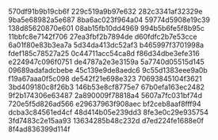 570df91b9b19cb6f
229c519a9b97e632
282c3341af32329e
9ba5e68982a5e687
8ba6ac023f964a04
59774d5908e19c39
138d85620870e601
08ab15fb10dd4969
994b5b6fe5f8b95c
11bbfc8e7142f706
27ea3fbf2b7894de
d60fdfc2b7e53cce
6a01f80e83b3ea7a
5d34da413dc52af3
b465997f3701998a
fdef185c78527a25
0c44711acc54ca8d
f86d34dbe3efe316
e224947c096f0751
de4787a2e3e3159a
5a7740d05515d145
09689adafadcbebe
45c139e9de8aedc6
9c55d1383eee9a0b
f19a67aaa0f5c098
de542f21e698e323
70693845104f3621
3bd409180c8f26b3
146b53e8cf8775e7
67b0efa163ec2482
9f2b174306e63487
2a890009f78818a4
5607a7fc031bf74d
720e5f5d826ad566
e29637963f908aec
bf2ceb8aaf8fff94
dcba3c84561ed4cf
48d414b05e239dd3
8fe3e0c29e935754
3fd7483c2e15aa93
13634285b48c232d
d7ed224fe1688e0f
8f4ad836399d114f
